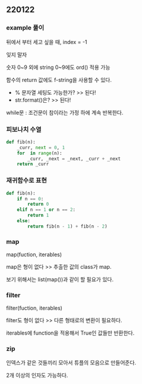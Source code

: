 ## 220122

### example 풀이

뒤에서 부터 세고 싶을 때, index = -1

잊지 말자

숫자 0~9 외에 string 0~9에도 ord() 적용 가능

함수의 return 값에도 f-string을 사용할 수 있다.

- % 문자열 세팅도 가능한가?  >> 된다!
- str.format()은?  >> 된다!

while문 : 조건문이 참이라는 가정 하에 계속 반복한다.



### 피보나치 수열

```python
def fib(n):
    _curr, next = 0, 1
    for  in range(n):
        _curr, _next = _next, _curr + _next
    return _curr
```





### 재귀함수로 표현

```python
def fib(n):
    if n == 0:
        return 0
    elif n == 1 or n == 2:
        return 1
    else:
        return fib(n - 1) + fib(n - 2)
```





### map

map(fuction, iterables)

map은 형이 없다 >> 추출한 값의 class가 map.

보기 위해서는 list(map())과 같이 할 필요가 있다.





### filter

filter(fuction, iterables)

filter도 형이 없다 >> 다른 형태로의 변환이 필요하다.

iterables에 function을 적용해서 True인 값들만 반환한다.





### zip

인덱스가 같은 것들끼리 모아서 튜플의 모음으로 만들어준다.

2개 이상의 인자도 가능하다.

```python
```

